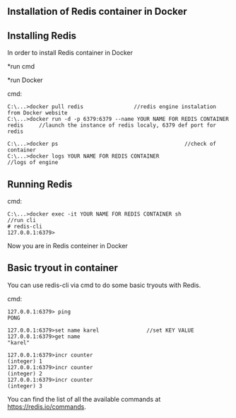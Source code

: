 Installation of Redis container in Docker
-----------------------------

Installing Redis
-----------------

In order to install Redis container in Docker

*run cmd

*run Docker

cmd:

    C:\...>docker pull redis				//redis engine instalation from Docker website
    C:\...>docker run -d -p 6379:6379 --name YOUR NAME FOR REDIS CONTAINER redis     //launch the instance of redis localy, 6379 def port for redis

    C:\...>docker ps                                        //check of container
    C:\...>docker logs YOUR NAME FOR REDIS CONTAINER                                 //logs of engine
    

Running Redis
-------------

cmd: 

    C:\...>docker exec -it YOUR NAME FOR REDIS CONTAINER sh					//run cli
    # redis-cli
    127.0.0.1:6379>

Now you are in Redis conteiner in Docker
     
Basic tryout in container
-------------------------

You can use redis-cli via cmd to do some basic tryouts with Redis.

cmd: 

    127.0.0.1:6379> ping						
    PONG
    
	127.0.0.1:6379>set name karel               //set KEY VALUE
	127.0.0.1:6379>get name
	"karel"

    127.0.0.1:6379>incr counter
    (integer) 1
    127.0.0.1:6379>incr counter
    (integer) 2
    127.0.0.1:6379>incr counter
    (integer) 3
    
You can find the list of all the available commands at https://redis.io/commands.
